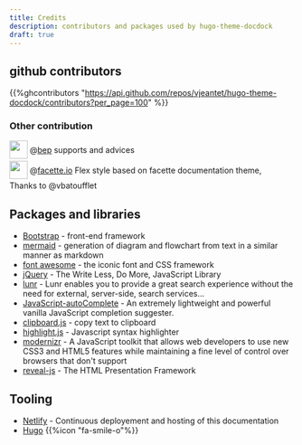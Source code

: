 ```yaml
---
title: Credits
description: contributors and packages used by hugo-theme-docdock
draft: true
---
```


## github contributors
{{%ghcontributors "https://api.github.com/repos/vjeantet/hugo-theme-docdock/contributors?per_page=100" %}}

### Other contribution
<div class="ghContributors">

<div>
<img src="https://avatars2.githubusercontent.com/u/394382?v=3" class="inline" width="32" height="32" style="height: 32px;height: 32px;margin-bottom:.25em; vertical-align:middle; ">
<label>@<a href="https://github.com/bep">bep</a></label>
<span class="contributions">supports and advices</span>
</div>

<div>
<img src="https://avatars1.githubusercontent.com/u/959400?s=200&v=4" class="inline" width="32" height="32" style="height: 32px;height: 32px;margin-bottom:.25em; vertical-align:middle; ">
<label>@<a href="https://github.com/facette">facette.io</a></label>
<span class="contributions">Flex style based on facette documentation theme, <br>Thanks to @vbatoufflet</span>
</div>

</div>


## Packages and libraries
- [Bootstrap](http://getbootstrap.com) - front-end framework
- [mermaid](https://knsv.github.io/mermaid) - generation of diagram and flowchart from text in a similar manner as markdown
- [font awesome](http://fontawesome.io/) - the iconic font and CSS framework
- [jQuery](https://jquery.com) - The Write Less, Do More, JavaScript Library
- [lunr](https://lunrjs.com) - Lunr enables you to provide a great search experience without the need for external, server-side, search services...
- [JavaScript-autoComplete](https://github.com/Pixabay/JavaScript-autoComplete) - An extremely lightweight and powerful vanilla JavaScript completion suggester.
- [clipboard.js](https://zenorocha.github.io/clipboard.js) - copy text to clipboard
- [highlight.js](https://highlightjs.org) - Javascript syntax highlighter
- [modernizr](https://modernizr.com) - A JavaScript toolkit that allows web developers to use new CSS3 and HTML5 features while maintaining a fine level of control over browsers that don't support
- [reveal-js](http://lab.hakim.se/reveal-js) - The HTML Presentation Framework

## Tooling

- [Netlify](https://www.netlify.com) - Continuous deployement and hosting of this documentation
- [Hugo](https://gohugo.io/) {{%icon "fa-smile-o"%}}
